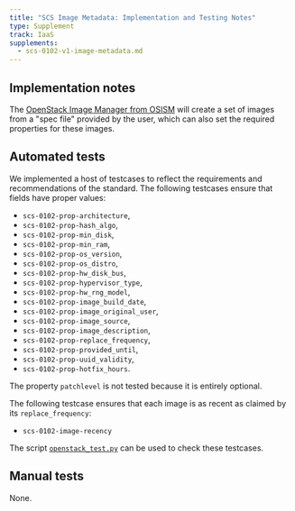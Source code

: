 ```yaml
---
title: "SCS Image Metadata: Implementation and Testing Notes"
type: Supplement
track: IaaS
supplements:
  - scs-0102-v1-image-metadata.md
---
```



## Implementation notes

The [OpenStack Image Manager from OSISM](https://github.com/osism/openstack-image-manager)
will create a set of images from a "spec file" provided by the user, which can also set the required properties
for these images.

## Automated tests

We implemented a host of testcases to reflect the requirements and recommendations of the standard. The following
testcases ensure that fields have proper values:

- `scs-0102-prop-architecture`,
- `scs-0102-prop-hash_algo`,
- `scs-0102-prop-min_disk`,
- `scs-0102-prop-min_ram`,
- `scs-0102-prop-os_version`,
- `scs-0102-prop-os_distro`,
- `scs-0102-prop-hw_disk_bus`,
- `scs-0102-prop-hypervisor_type`,
- `scs-0102-prop-hw_rng_model`,
- `scs-0102-prop-image_build_date`,
- `scs-0102-prop-image_original_user`,
- `scs-0102-prop-image_source`,
- `scs-0102-prop-image_description`,
- `scs-0102-prop-replace_frequency`,
- `scs-0102-prop-provided_until`,
- `scs-0102-prop-uuid_validity`,
- `scs-0102-prop-hotfix_hours`.

The property `patchlevel` is not tested because it is entirely optional.

The following testcase ensures that each image is as recent as claimed by its `replace_frequency`:

- `scs-0102-image-recency`

The script [`openstack_test.py`](https://github.com/SovereignCloudStack/standards/blob/main/Tests/iaas/openstack_test.py)
can be used to check these testcases.

## Manual tests

None.

